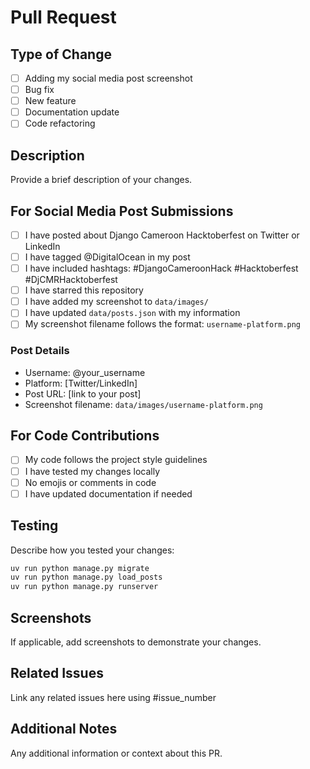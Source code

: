 # Pull Request

## Type of Change

- [ ] Adding my social media post screenshot
- [ ] Bug fix
- [ ] New feature
- [ ] Documentation update
- [ ] Code refactoring

## Description

Provide a brief description of your changes.

## For Social Media Post Submissions

- [ ] I have posted about Django Cameroon Hacktoberfest on Twitter or LinkedIn
- [ ] I have tagged @DigitalOcean in my post
- [ ] I have included hashtags: #DjangoCameroonHack #Hacktoberfest #DjCMRHacktoberfest
- [ ] I have starred this repository
- [ ] I have added my screenshot to `data/images/`
- [ ] I have updated `data/posts.json` with my information
- [ ] My screenshot filename follows the format: `username-platform.png`

### Post Details

- Username: @your_username
- Platform: [Twitter/LinkedIn]
- Post URL: [link to your post]
- Screenshot filename: `data/images/username-platform.png`

## For Code Contributions

- [ ] My code follows the project style guidelines
- [ ] I have tested my changes locally
- [ ] No emojis or comments in code
- [ ] I have updated documentation if needed

## Testing

Describe how you tested your changes:

```bash
uv run python manage.py migrate
uv run python manage.py load_posts
uv run python manage.py runserver
```

## Screenshots

If applicable, add screenshots to demonstrate your changes.

## Related Issues

Link any related issues here using #issue_number

## Additional Notes

Any additional information or context about this PR.
